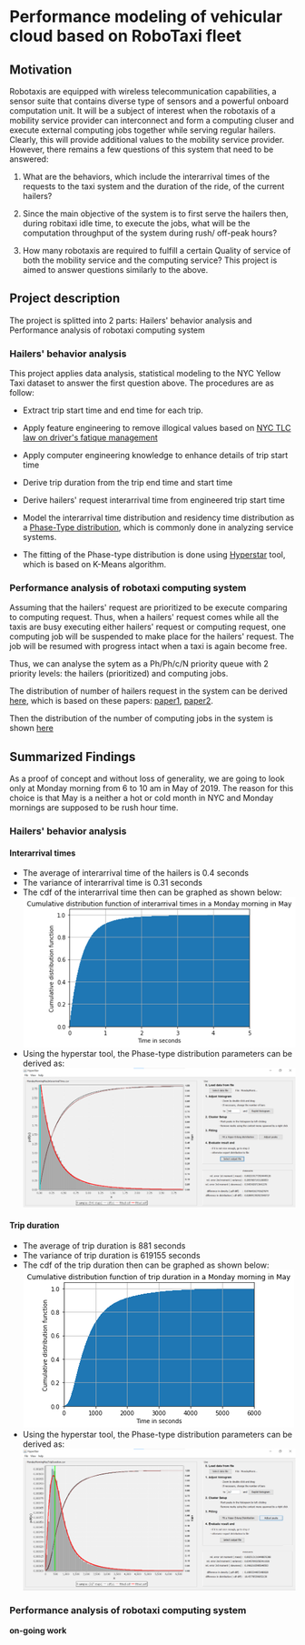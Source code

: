# Performance modeling of vehicular cloud based on RoboTaxi fleet
## Motivation
Robotaxis are equipped with wireless telecommunication capabilities, a sensor suite that contains diverse type of sensors and a powerful onboard computation unit. It will be a subject of interest when the robotaxis of a mobility service provider can interconnect and form a computing cluser and execute external computing jobs together while serving regular hailers. Clearly, this will provide additional values to the mobility service provider. However, there remains a few questions of this system that need to be answered:
1. What are the behaviors, which include the interarrival times of the requests to the taxi system and the duration of the ride, of the current hailers?

2. Since the main objective of the system is to first serve the hailers then, during robitaxi idle time, to execute the jobs, what will be the computation throughput of the system during rush/ off-peak hours?

3. How many robotaxis are required to fulfill a certain Quality of service of both the mobility service and the computing service?
This project is aimed to answer questions similarly to the above.
## Project description
The project is splitted into 2 parts: Hailers' behavior analysis and Performance analysis of robotaxi computing system
### Hailers' behavior analysis
This project applies data analysis, statistical modeling to the NYC Yellow Taxi dataset to answer the first question above. The procedures are as follow:

- Extract trip start time and end time for each trip.

- Apply feature engineering to remove illogical values based on [NYC TLC law on driver's fatique management](https://www1.nyc.gov/site/tlc/about/fatigued-driving-prevention-frequently-asked-questions.page)

- Apply computer engineering knowledge to enhance details of trip start time

- Derive trip duration from the trip end time and start time

- Derive hailers' request interarrival time from engineered trip start time

- Model the interarrival time distribution and residency time distribution as a [Phase-Type distribution](https://en.wikipedia.org/wiki/Phase-type_distribution), which is commonly done in analyzing service systems.

- The fitting of the Phase-type distribution is done using [Hyperstar](https://www.mi.fu-berlin.de/inf/groups/ag-tech/projects/HyperStar/index.html) tool, which is based on K-Means algorithm.

### Performance analysis of robotaxi computing system
Assuming that the hailers' request are prioritized to be execute comparing to computing request. Thus, when a hailers' request comes while all the taxis are busy executing either hailers' request or computing request, one computing job will be suspended to make place for the hailers' request. The job will be resumed with progress intact when a taxi is again become free.

Thus, we can analyse the sytem as a Ph/Ph/c/N priority queue with 2 priority levels: the hailers (prioritized) and computing jobs.

The distribution of number of hailers request in the system can be derived [here](https://github.com/ChinhTranKaizen/RoboTaxiComputing/blob/main/papers/Ph_Ph_c_N_Queue_Performance%20Evaluation%20of%20Cloud%20Computing%20Centers%20with%20General%20Arrivals%20and%20Service.pdf), which is based on these papers: [paper1](https://github.com/ChinhTranKaizen/RoboTaxiComputing/blob/main/papers/Reduced%20complexity%20in%20M_Ph_c_N%20queues.pdf), [paper2](https://github.com/ChinhTranKaizen/RoboTaxiComputing/blob/main/papers/a%20recurrent%20solution%20of%20PH_M_C_N%20queue.pdf).

Then the distribution of the number of computing jobs in the system is shown [here](https://github.com/ChinhTranKaizen/RoboTaxiComputing/blob/main/papers/Multi-server%20preemptive%20priority%20queue%20with%20general%20arrivals%20and%20service%20times.pdf)

## Summarized Findings
As a proof of concept and without loss of generality, we are going to look only at Monday morning from 6 to 10 am in May of 2019. The reason for this choice is that May is a neither a hot or cold month in NYC and Monday mornings are supposed to be rush hour time.
### Hailers' behavior analysis
#### Interarrival times
- The average of interarrival time of the hailers is 0.4 seconds
- The variance of interarrival time is 0.31 seconds
- The cdf of the interarrival time then can be graphed as shown below:
!['cdf interarrival'](https://github.com/ChinhTranKaizen/RoboTaxiComputing/blob/main/May_2019/Monday_morning_cdf_hailers_request_interarrival_time.png?raw=true)
- Using the hyperstar tool, the Phase-type distribution parameters can be derived as:
!['fitting interarrival'](https://github.com/ChinhTranKaizen/RoboTaxiComputing/blob/main/May_2019/Monday_morning_fitting_hailers_request_interarrival_time_screenshot.png?raw=true)
#### Trip duration
- The average of trip duration is 881 seconds
- The variance of trip duration is 619155 seconds
- The cdf of the trip duration then can be graphed as shown below:
!['cdf trip duration'](https://github.com/ChinhTranKaizen/RoboTaxiComputing/blob/main/May_2019/Monday_morning_cdf_trip_duration.png?raw=true)
- Using the hyperstar tool, the Phase-type distribution parameters can be derived as:
!['fitting trip duration'](https://github.com/ChinhTranKaizen/RoboTaxiComputing/blob/main/May_2019/Monday_morning_fitting_trip_duration_screenshot.png?raw=true)
### Performance analysis of robotaxi computing system
**on-going work**

